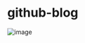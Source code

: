 # github-blog
 
 ![image](https://user-images.githubusercontent.com/53982668/215619867-6da48bf2-aefb-41ea-8a50-c5c7eb038191.png)

